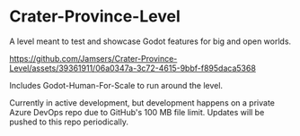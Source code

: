 # Crater-Province-Level
A level meant to test and showcase Godot features for big and open worlds.

https://github.com/Jamsers/Crater-Province-Level/assets/39361911/06a0347a-3c72-4615-9bbf-f895daca5368

Includes Godot-Human-For-Scale to run around the level.

Currently in active development, but development happens on a private Azure DevOps repo due to GitHub's 100 MB file limit. Updates will be pushed to this repo periodically.
